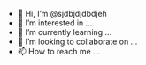 - 👋 Hi, I’m @sjdbjdjdbdjeh
- 👀 I’m interested in ...
- 🌱 I’m currently learning ...
- 💞️ I’m looking to collaborate on ...
- 📫 How to reach me ...

<!---
sjdbjdjdbdjeh/sjdbjdjdbdjeh is a ✨ special ✨ repository because its `README.md` (this file) appears on your GitHub profile.
You can click the Preview link to take a look at your changes.
--->
